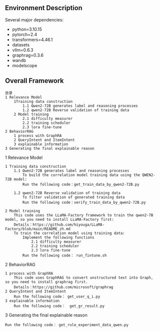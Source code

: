

## Environment Description

Several major dependencies:

- python=3.10.15 
- pytorch=2.4
- transformers=4.46.1
- datasets
- vllm=0.6.3
- graphrag=0.3.6
- wandb
- modelscope

## Overall Framework
    目录
    1 Relevance Model
        1Training data construction
            1.1 Qwen2-72B generates label and reasoning processes
            1.2 qwen2-72B Reverse validation of training data
        2 Model training
            2.1 difficulty measurer
            2.2 training scheduler
            2.3 lora fine-tune
    2 BehaviorRAG 
        1 process with GraphRA
        2 QueryIntent and ItemIntent
        3 explainable information
    3 Generating the final explainable reason



1 Relevance Model

    1 Training data construction
        1.1 Qwen2-72B generates label and reasoning processes
            To build the correlation model training data using the QWEN2-72B model:
            Run the following code：get_train_data_by_qwen2-72B.py

        1.2 qwen2-72B Reverse validation of training data
            To filter validation of generated training data
            Run the following code：verify_train_data_by_qwen2-72B.py
    
    2 Model training
        This code uses the LLaMA-Factory framework to train the qwen2-7B model, so you need to install LLaMA-Factory first:
        Details：https://github.com/hiyouga/LLaMA-Factory/blob/main/README_zh.md
        To train the correlation model using training data:
            Implement the following functions
                2.1 difficulty measurer
                2.2 training scheduler
                2.3 lora fine-tune
            Run the following code： run_fintune.sh

    
2 BehaviorRAG 
    
    1 process with GraphRA
        This code uses GraphRAG to convert unstructured text into Graph, so you need to install graphrag first.
        Details：https://github.com/microsoft/graphrag
    2 QueryIntent and ItemIntent
        Run the following code： get_user_q_i.py
    3 explainable information
        Run the following code：  get_gr_result.py
        
3 Generating the final explainable reason
    
    Run the following code： get_rule_experiment_data_qwen.py


